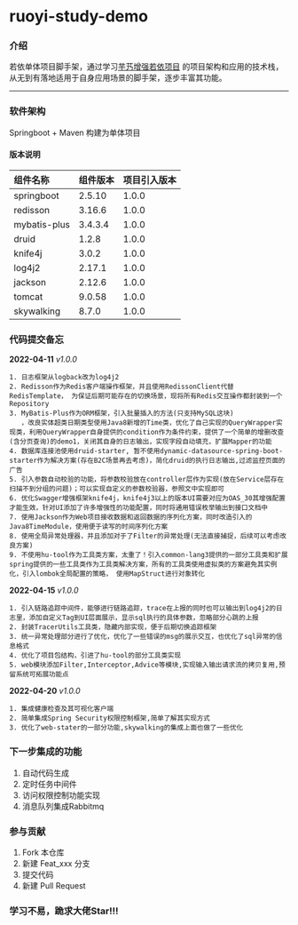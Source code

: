 # ruoyi-study-demo

### 介绍

若依单体项目脚手架，通过学习[芋艿增强若依项目](https://github.com/YunaiV/ruoyi-vue-pro) 的项目架构和应用的技术栈，从无到有落地适用于自身应用场景的脚手架，逐步丰富其功能。

* **

### 软件架构

Springboot + Maven 构建为单体项目

#### 版本说明

| 组件名称         | 组件版本    | 项目引入版本 |
|:-------------|---------|--------|
| springboot   | 2.5.10  | 1.0.0  |
| redisson     | 3.16.6  | 1.0.0  |
| mybatis-plus | 3.4.3.4 | 1.0.0  |
| druid        | 1.2.8   | 1.0.0  |
| knife4j      | 3.0.2   | 1.0.0  |
| log4j2       | 2.17.1  | 1.0.0  |
| jackson      | 2.12.6  | 1.0.0  |
| tomcat       | 9.0.58  | 1.0.0  |
| skywalking   | 8.7.0   | 1.0.0  |

### 代码提交备忘

**2022-04-11** _v1.0.0_

```text
1. 日志框架从logback改为log4j2
2. Redisson作为Redis客户端操作框架，并且使用RedissonClient代替RedisTemplate， 为保证后期可能存在的切换场景，现将所有Redis交互操作都封装到一个Repository
3. MyBatis-Plus作为ORM框架，引入批量插入的方法(只支持MySQL这块)
   ，改良实体超类日期类型使用Java8新增的Time类，优化了自己实现的QueryWrapper实现类，利用QueryWrapper自身提供的condition作为条件约束，提供了一个简单的增删改查(含分页查询)的demo1，关闭其自身的日志输出，实现字段自动填充，扩展Mapper的功能
4. 数据库连接池使用druid-starter, 暂不使用dynamic-datasource-spring-boot-starter作为解决方案(存在B2C场景再去考虑)，简化druid的执行日志输出,过滤监控页面的广告
5. 引入参数自动校验的功能，将参数校验放在controller层作为实现(放在Service层存在扫描不到分组的问题)；可以实现自定义的参数校验器，参照文中实现即可
6. 优化Swagger增强框架knife4j，knife4j3以上的版本UI需要对应为OAS_30其增强配置才能生效，针对UI添加了许多增强性的功能配置，同时将通用错误枚举输出到接口文档中
7. 使用Jackson作为Web项目接收数据和返回数据的序列化方案，同时改造引入的Java8TimeModule，使用便于读写的时间序列化方案
8. 使用全局异常处理器，并且添加对于了Filter的异常处理(无法直接捕捉，后续可以考虑改良方案)
9. 不使用hu-tool作为工具类方案，太重了！引入common-lang3提供的一部分工具类和扩展spring提供的一些工具类作为工具类解决方案，所有的工具类使用虚拟类的方案避免其实例化，引入lombok全局配置的策略， 使用MapStruct进行对象转化
```

**2022-04-15** _v1.0.0_

```text
1. 引入链路追踪中间件，能够进行链路追踪，trace在上报的同时也可以输出到log4j2的日志里，添加自定义Tag到UI层面展示，显示sql执行的具体参数，忽略部分心跳的上报
2. 封装TracerUtils工具类，隐藏内部实现，便于后期切换追踪框架
3. 统一异常处理部分进行了优化，优化了一些错误的msg的展示交互，也优化了sql异常的信息格式
4. 优化了项目包结构，引进了hu-tool的部分工具类实现
5. web模块添加Filter,Interceptor,Advice等模块,实现输入输出请求流的拷贝复用,预留系统可拓展功能点
```

**2022-04-20** _v1.0.0_

```text
1. 集成健康检查及其可视化客户端
2. 简单集成Spring Security权限控制框架,简单了解其实现方式
3. 优化了web-stater的一部分功能,skywalking的集成上面也做了一些优化
```

### 下一步集成的功能

1. 自动代码生成
2. 定时任务中间件
3. 访问权限控制功能实现
4. 消息队列集成Rabbitmq

### 参与贡献

1. Fork 本仓库
2. 新建 Feat_xxx 分支
3. 提交代码
4. 新建 Pull Request

### 学习不易，跪求大佬Star!!!


